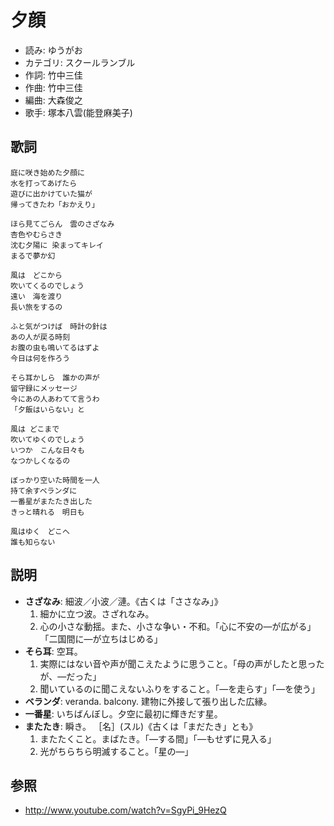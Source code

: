 夕顔
=====

- 読み: ゆうがお
- カテゴリ: スクールランブル
- 作詞: 竹中三佳
- 作曲: 竹中三佳
- 編曲: 大森俊之
- 歌手: 塚本八雲(能登麻美子)


歌詞
-----

    庭に咲き始めた夕顔に
    水を打ってあげたら
    遊びに出かけていた猫が
    帰ってきたわ「おかえり」

    ほら見てごらん　雲のさざなみ
    杏色やむらさき
    沈む夕陽に 染まってキレイ
    まるで夢か幻

    風は　どこから
    吹いてくるのでしょう
    遠い　海を渡り
    長い旅をするの

    ふと気がつけば　時計の針は
    あの人が戻る時刻
    お腹の虫も鳴いてるはずよ
    今日は何を作ろう

    そら耳かしら　誰かの声が
    留守録にメッセージ
    今にあの人あわてて言うわ
    「夕飯はいらない」と

    風は どこまで
    吹いてゆくのでしょう
    いつか　こんな日々も
    なつかしくなるの

    ぼっかり空いた時間を一人
    持て余すベランダに
    一番星がまたたき出した
    きっと晴れる　明日も

    風はゆく　どこへ
    誰も知らない 


説明
-----

- **さざなみ**: 細波／小波／漣。《古くは「ささなみ」》
    1. 細かに立つ波。さざれなみ。
    2. 心の小さな動揺。また、小さな争い・不和。「心に不安の―が広がる」「二国間に―が立ちはじめる」
- **そら耳**: 空耳。
    1. 実際にはない音や声が聞こえたように思うこと。「母の声がしたと思ったが、―だった」
    2. 聞いているのに聞こえないふりをすること。「―を走らす」「―を使う」
- **ベランダ**: veranda. balcony. 建物に外接して張り出した広縁。
- **一番星**: いちばんぼし。夕空に最初に輝きだす星。
- **またたき**: 瞬き。 ［名］(スル)《古くは「まだたき」とも》
    1. またたくこと。まばたき。「―する間」「―もせずに見入る」
    2. 光がちらちら明滅すること。「星の―」


参照
-----

- <http://www.youtube.com/watch?v=SgyPi_9HezQ>

